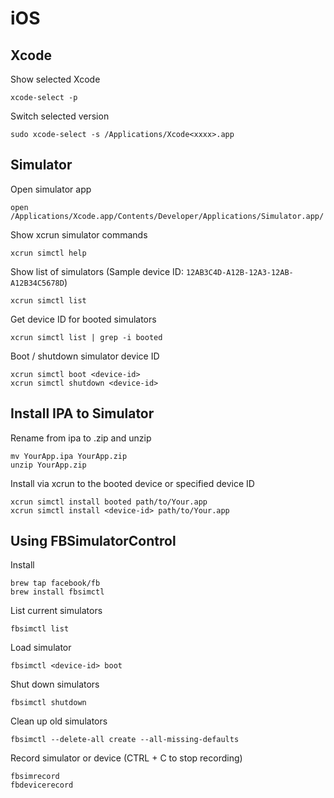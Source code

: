 # iOS

## Xcode

Show selected Xcode

    xcode-select -p

Switch selected version

    sudo xcode-select -s /Applications/Xcode<xxxx>.app

## Simulator

Open simulator app

    open /Applications/Xcode.app/Contents/Developer/Applications/Simulator.app/

Show xcrun simulator commands

    xcrun simctl help

Show list of simulators (Sample device ID: `12AB3C4D-A12B-12A3-12AB-A12B34C5678D`)

    xcrun simctl list

Get device ID for booted simulators

    xcrun simctl list | grep -i booted

Boot / shutdown simulator device ID

    xcrun simctl boot <device-id>
    xcrun simctl shutdown <device-id>

## Install IPA to Simulator

Rename from ipa to .zip and unzip

    mv YourApp.ipa YourApp.zip
    unzip YourApp.zip

Install via xcrun to the booted device or specified device ID

    xcrun simctl install booted path/to/Your.app
    xcrun simctl install <device-id> path/to/Your.app

## Using FBSimulatorControl

Install

    brew tap facebook/fb
    brew install fbsimctl

List current simulators

    fbsimctl list

Load simulator

    fbsimctl <device-id> boot

Shut down simulators

    fbsimctl shutdown

Clean up old simulators

    fbsimctl --delete-all create --all-missing-defaults

Record simulator or device (CTRL + C to stop recording)

    fbsimrecord
    fbdevicerecord
